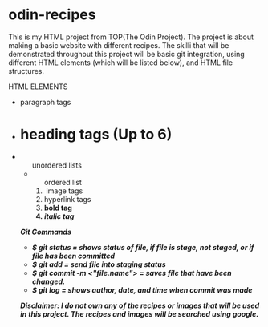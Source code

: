 # odin-recipes

This is my HTML project from TOP(The Odin Project). The project is about
making a basic website with different recipes. The skilli that will be demonstrated throughout this project will be basic git integration, using different HTML elements (which will be listed below), and HTML file structures.

HTML ELEMENTS
    <ul>
        <li><p> paragraph tags</li>
        <li><h1> heading tags (Up to 6)</li>
        <li><ul> unordered lists</li>
        <li><ol> ordered list</li>
        <li><img> image tags</li>
        <li><a> hyperlink tags</li>
        <li><strong> bold tag</li>
        <li><em> italic tag</li>
    </ul>

Git Commands
<ul>
    <li>$ git status = shows status of file, if file is stage, not staged, or if   
                file has been committed</li>
    <li>$ git add <file.name> = send file into staging status</li>
    <li>$ git commit -m <"file.name"> = saves file that have been changed.</li>
    <li>$ git log = shows author, date, and time when commit was made</li>
</ul>


Disclaimer: I do not own any of the recipes or images that will be used in this project. The recipes and images will be searched using google.